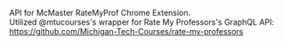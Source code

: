 API for McMaster RateMyProf Chrome Extension. <br>
Utilized @mtucourses's wrapper for Rate My Professors's GraphQL API: https://github.com/Michigan-Tech-Courses/rate-my-professors
